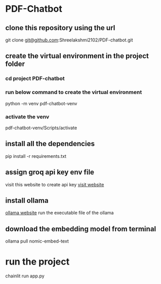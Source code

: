 
# PDF-Chatbot
 
 ## clone this repository using the url
 git clone git@github.com:Shreelakshmi2102/PDF-chatbot.git

 ## create the virtual environment in the project folder

 ### cd project PDF-chatbot
 ### run below command to create the virtual environment
 python -m venv pdf-chatbot-venv
 ### activate the venv
 pdf-chatbot-venv/Scripts/activate

## install all the dependencies
pip install -r requirements.txt

## assign groq api key env file
visit this website to create api key 
[visit website](https://console.groq.com/keys)

## install ollama
[ollama website](https://ollama.com/download)
run the executable file of the ollama

## download the embedding model from terminal
ollama pull nomic-embed-text

# run the project  
chainlit run app.py





